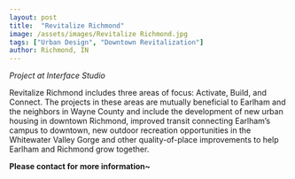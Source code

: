 ```yaml
---
layout: post
title:  "Revitalize Richmond"
image: /assets/images/Revitalize Richmond.jpg
tags: ["Urban Design", "Downtown Revitalization"]
author: Richmond, IN
---
```


*Project at Interface Studio*

Revitalize Richmond includes three areas of focus: Activate, Build, and Connect. The projects in these areas are mutually beneficial to Earlham and the neighbors in Wayne County and include the development of new urban housing in downtown Richmond, improved transit connecting Earlham’s campus to downtown, new outdoor recreation opportunities in the Whitewater Valley Gorge and other quality-of-place improvements to help Earlham and Richmond grow together.

**Please contact for more information~**
